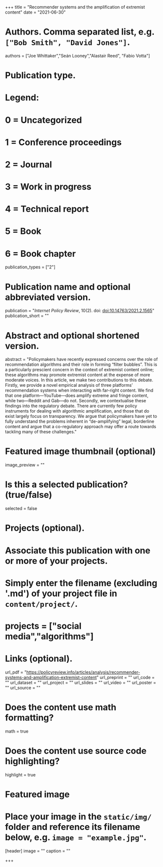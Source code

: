 +++
title = "Recommender systems and the amplification of extremist content"
date = "2021-06-30"

# Authors. Comma separated list, e.g. `["Bob Smith", "David Jones"]`.
authors = ["Joe Whittaker","Seán Looney","Alastair Reed", "Fabio Votta"]
# Publication type.
# Legend:
# 0 = Uncategorized
# 1 = Conference proceedings
# 2 = Journal
# 3 = Work in progress
# 4 = Technical report
# 5 = Book
# 6 = Book chapter
publication_types = ["2"]

# Publication name and optional abbreviated version.
publication = "*Internet Policy Review*, 10(2). doi:  [doi:10.14763/2021.2.1565](https://doi.org/10.14763/2021.2.1565)"
publication_short = ""

# Abstract and optional shortened version.
abstract = "Policymakers have recently expressed concerns over the role of recommendation algorithms and their role in forming “filter bubbles”. This is a particularly prescient concern in the context of extremist content online; these algorithms may promote extremist content at the expense of more moderate voices. In this article, we make two contributions to this debate. Firstly, we provide a novel empirical analysis of three platforms’ recommendation systems when interacting with far-right content. We find that one platform—YouTube—does amplify extreme and fringe content, while two—Reddit and Gab—do not. Secondly, we contextualise these findings into the regulatory debate. There are currently few policy instruments for dealing with algorithmic amplification, and those that do exist largely focus on transparency. We argue that policymakers have yet to fully understand the problems inherent in “de-amplifying” legal, borderline content and argue that a co-regulatory approach may offer a route towards tackling many of these challenges."

# Featured image thumbnail (optional)
image_preview = ""

# Is this a selected publication? (true/false)
selected = false

# Projects (optional).
#   Associate this publication with one or more of your projects.
#   Simply enter the filename (excluding '.md') of your project file in `content/project/`.
# projects = ["social media","algorithms"]

# Links (optional).
url_pdf = "https://policyreview.info/articles/analysis/recommender-systems-and-amplification-extremist-content"
url_preprint = ""
url_code = ""
url_dataset = ""
url_project = ""
url_slides = ""
url_video = ""
url_poster = ""
url_source = ""

# Does the content use math formatting?
math = true

# Does the content use source code highlighting?
highlight = true

# Featured image
# Place your image in the `static/img/` folder and reference its filename below, e.g. `image = "example.jpg"`.
[header]
image = ""
caption = ""

+++

